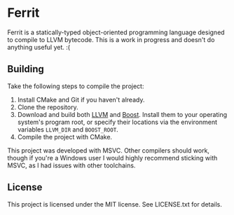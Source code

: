 # Ferrit
Ferrit is a statically-typed object-oriented programming language designed to compile to LLVM bytecode. 
This is a work in progress and doesn't do anything useful yet. :(

## Building
Take the following steps to compile the project:
1. Install CMake and Git if you haven't already.
2. Clone the repository.
3. Download and build both [LLVM](https://releases.llvm.org/12.0.1/docs/GettingStarted.html) 
   and [Boost](https://www.boost.org/doc/libs/1_77_0/more/getting_started/windows.html). 
   Install them to your operating system's program root, or specify their locations via the 
   environment variables `LLVM_DIR` and `BOOST_ROOT`. 
4. Compile the project with CMake.

This project was developed with MSVC. Other compilers should work, though if you're a Windows user 
I would highly recommend sticking with MSVC, as I had issues with other toolchains.

## License
This project is licensed under the MIT license. See LICENSE.txt for details.
